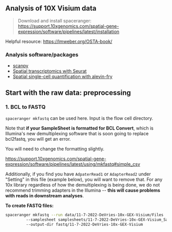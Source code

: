 ## Analysis of 10X Visium data

> Download and install spaceranger: https://support.10xgenomics.com/spatial-gene-expression/software/pipelines/latest/installation

Helpful resource: https://lmweber.org/OSTA-book/

### Analysis software/packages 
* [scanpy](https://scanpy-tutorials.readthedocs.io/en/latest/spatial/basic-analysis.html)
* [Spatial transcriptomics with Seurat](https://yu-tong-wang.github.io/talk/sc_st_data_analysis_R.html)
* [Spatial single-cell quantification with alevin-fry](https://combine-lab.github.io/alevin-fry-tutorials/2021/af-spatial/)

## Start with the raw data: preprocessing


### 1. BCL to FASTQ

`spaceranger mkfastq` can be used here. Input is the flow cell directory.

Note that **if your SampleSheet is formatted for BCL Convert**, which is Illumina's new demultiplexing software that is soon going to replace bcl2fastq, you will get an error.
 
You will need to change the formatting slightly.
 
https://support.10xgenomics.com/spatial-gene-expression/software/pipelines/latest/using/mkfastq#simple_csv

Additionally, if you find you have `AdpaterRead1` or `AdapterRead2` under "Setting" in this file (example below), you will want to remove that. For any 10x library regardless of how the demultiplexing is being done, we do not recommend trimming adapters in the Illumina -- **this will cause problems with reads in downstream analyses**.


**To create FASTQ files:**

```bash
spaceranger mkfastq --run data/11-7-2022-DeVries-10x-GEX-Visium/Files 
         --samplesheet samplesheets/11-7-2022-DeVries-10x-GEX-Visium_Samplesheet.csv 
         --output-dir fastq/11-7-2022-DeVries-10x-GEX-Visium

```


